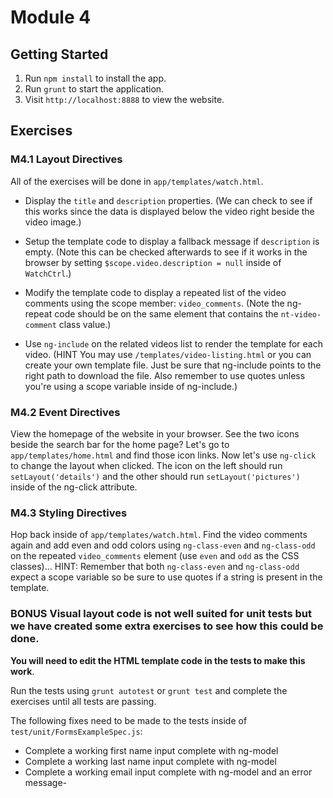 # Module 4

## Getting Started
1. Run `npm install` to install the app.
2. Run `grunt` to start the application.
3. Visit `http://localhost:8888` to view the website.

## Exercises

### M4.1 Layout Directives

All of the exercises will be done in `app/templates/watch.html`.
- Display the `title` and `description` properties. (We can check to see if this works since the data is displayed below the video right beside the video image.)

- Setup the template code to display a fallback message if `description` is empty. (Note
this can be checked afterwards to see if it works in the browser by setting `$scope.video.description = null` inside of `WatchCtrl`.)

- Modify the template code to display a repeated list of the video comments using the scope member: `video_comments`. (Note the ng-repeat code should be on the same element that contains the `nt-video-comment` class value.)

- Use `ng-include` on the related videos list to render the template for each video.
(HINT You may use `/templates/video-listing.html` or you can create your own template file. Just be sure that ng-include points to the right path to download the file. Also remember to use quotes unless you're using a scope variable inside of ng-include.)

### M4.2 Event Directives
View the homepage of the website in your browser. See the two icons beside the search bar for the home page? Let's go to `app/templates/home.html` and find those icon links. Now
let's use `ng-click` to change the layout when clicked. The icon on the left should run
`setLayout('details')` and the other should run `setLayout('pictures')` inside of the ng-click attribute.

### M4.3 Styling Directives
Hop back inside of `app/templates/watch.html`. Find the video comments again and add even and odd colors using `ng-class-even` and `ng-class-odd` on the repeated `video_comments` element (use `even` and `odd` as the CSS classes)...
HINT: Remember that both `ng-class-even` and `ng-class-odd` expect a scope variable so be sure to use quotes if a string is present in the template.

### BONUS Visual layout code is not well suited for unit tests but we have created some extra exercises to see how this could be done.

**You will need to edit the HTML template code in the tests to make this work**.

Run the tests using `grunt autotest` or `grunt test` and complete the exercises until all tests are passing. 

The following fixes need to be made to the tests inside of `test/unit/FormsExampleSpec.js`:
- Complete a working first name input complete with ng-model
- Complete a working last name input complete with ng-model
- Complete a working email input complete with ng-model and an error message-
